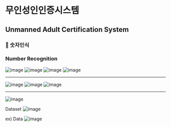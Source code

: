 # 무인성인인증시스템
## Unmanned Adult Certification System

### 🍓 숫자인식
### Number Recognition

![image](https://user-images.githubusercontent.com/47622991/123427105-29d2f500-d5ff-11eb-89ea-b333c52e0ab2.png)
![image](https://user-images.githubusercontent.com/47622991/123427063-1d4e9c80-d5ff-11eb-9e1d-27e80f39f01c.png)
![image](https://user-images.githubusercontent.com/47622991/123427072-1f186000-d5ff-11eb-89a2-4f7356deef81.png)
![image](https://user-images.githubusercontent.com/47622991/123427085-23dd1400-d5ff-11eb-9899-f60f7621cc64.png)


----------------
![image](https://user-images.githubusercontent.com/47622991/123427254-5b4bc080-d5ff-11eb-8a40-52ec26b87eab.png)
![image](https://user-images.githubusercontent.com/47622991/123427262-5d158400-d5ff-11eb-9bff-fb413b31e5a5.png)
![image](https://user-images.githubusercontent.com/47622991/123427267-5f77de00-d5ff-11eb-82bf-157b3e334ee4.png)


-----------------

![image](https://user-images.githubusercontent.com/47622991/123427306-6d2d6380-d5ff-11eb-8523-c488d2968ad9.png)

Dataset
![image](https://user-images.githubusercontent.com/47622991/123427317-71598100-d5ff-11eb-8726-a6573510240a.png)

ex) Data
![image](https://user-images.githubusercontent.com/47622991/123427405-89310500-d5ff-11eb-8370-b5bd25ebf7aa.png)

